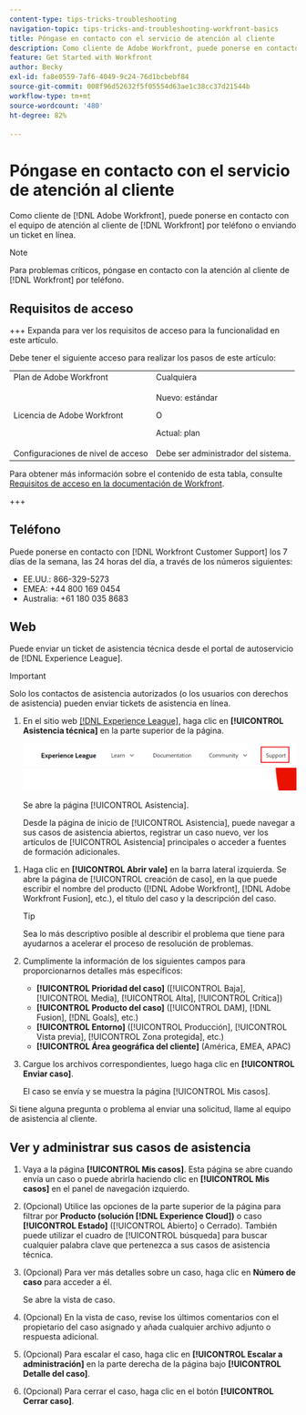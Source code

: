 ```yaml
---
content-type: tips-tricks-troubleshooting
navigation-topic: tips-tricks-and-troubleshooting-workfront-basics
title: Póngase en contacto con el servicio de atención al cliente
description: Como cliente de Adobe Workfront, puede ponerse en contacto con el equipo de atención al cliente de Workfront por teléfono o enviando un ticket en línea. Este artículo incluye instrucciones sobre cómo ponerse en contacto con el servicio de atención al cliente y sobre cómo ver y administrar sus casos de asistencia.
feature: Get Started with Workfront
author: Becky
exl-id: fa8e0559-7af6-4049-9c24-76d1bcbebf84
source-git-commit: 008f96d52632f5f05554d63ae1c38cc37d21544b
workflow-type: tm+mt
source-wordcount: '480'
ht-degree: 82%

---
```


# Póngase en contacto con el servicio de atención al cliente

<!--Audited: 12/2023-->

<!--
<p>(We need to keep this as a standalone article. It is linked in multiple articles and FAQs.)</p>
-->

Como cliente de [!DNL Adobe Workfront], puede ponerse en contacto con el equipo de atención al cliente de [!DNL Workfront] por teléfono o enviando un ticket en línea.

>[!NOTE]
>
>Para problemas críticos, póngase en contacto con la atención al cliente de [!DNL Workfront] por teléfono.

## Requisitos de acceso

+++ Expanda para ver los requisitos de acceso para la funcionalidad en este artículo.

Debe tener el siguiente acceso para realizar los pasos de este artículo:

<table style="table-layout:auto"> 
 <col> 
 <col> 
 <tbody> 
  <tr> 
   <td role="rowheader">Plan de Adobe Workfront</td> 
   <td>Cualquiera</td> 
  </tr> 
  <tr> 
  <tr> 
   <td role="rowheader">Licencia de Adobe Workfront</td> 
   <td><p>Nuevo: estándar</p>
       <p>O</p>
       <p>Actual: plan</p></td>
  </tr> 
  </tr> 
  <tr> 
   <td role="rowheader">Configuraciones de nivel de acceso</td> 
   <td>Debe ser administrador del sistema.</td>
  </tr> 
 </tbody> 
</table>

Para obtener más información sobre el contenido de esta tabla, consulte [Requisitos de acceso en la documentación de Workfront](/help/quicksilver/administration-and-setup/add-users/access-levels-and-object-permissions/access-level-requirements-in-documentation.md).

+++

## Teléfono

Puede ponerse en contacto con [!DNL Workfront Customer Support] los 7 días de la semana, las 24 horas del día, a través de los números siguientes:

* EE.UU.: 866-329-5273
* EMEA: +44 800 169 0454
* Australia: +61 180 035 8683

<!--Old numbers - before 2/10/2025:

* US: 844-306-HELP(4357)
* EMEA: +44 1256 274200
* Australia: +61 1800 849259

-->

## Web

Puede enviar un ticket de asistencia técnica desde el portal de autoservicio de [!DNL Experience League].

>[!IMPORTANT]
>
>Solo los contactos de asistencia autorizados (o los usuarios con derechos de asistencia) pueden enviar tickets de asistencia en línea.


1. En el sitio web [[!DNL Experience League]](https://experienceleague.adobe.com/es), haga clic en **[!UICONTROL Asistencia técnica]** en la parte superior de la página.

   ![](assets/experience-league-top-navigation-with-support-highlighted.png)

   Se abre la página [!UICONTROL Asistencia].

   Desde la página de inicio de [!UICONTROL Asistencia], puede navegar a sus casos de asistencia abiertos, registrar un caso nuevo, ver los artículos de [!UICONTROL Asistencia] principales o acceder a fuentes de formación adicionales.

<!--1. To submit a case, select the option **[!UICONTROL Open a support case]**, then click **[!UICONTROL Sign] In**.-->

1. Haga clic en **[!UICONTROL Abrir vale]** en la barra lateral izquierda.
Se abre la página de [!UICONTROL creación de caso], en la que puede escribir el nombre del producto ([!DNL Adobe Workfront], [!DNL Adobe Workfront Fusion], etc.), el título del caso y la descripción del caso.

   >[!TIP]
   >
   >Sea lo más descriptivo posible al describir el problema que tiene para ayudarnos a acelerar el proceso de resolución de problemas.


1. Cumplimente la información de los siguientes campos para proporcionarnos detalles más específicos:

   * **[!UICONTROL Prioridad del caso]** ([!UICONTROL Baja], [!UICONTROL Media], [!UICONTROL Alta], [!UICONTROL Crítica])
   * **[!UICONTROL Producto del caso]** ([!UICONTROL DAM], [!DNL Fusion], [!DNL Goals], etc.)
   * **[!UICONTROL Entorno]** ([!UICONTROL Producción], [!UICONTROL Vista previa], [!UICONTROL Zona protegida], etc.)
   * **[!UICONTROL Área geográfica del cliente]** (América, EMEA, APAC)

1. Cargue los archivos correspondientes, luego haga clic en **[!UICONTROL Enviar caso]**.

   El caso se envía y se muestra la página [!UICONTROL Mis casos].

   <!--
   [](assets/all-cases-list-exl-support-portal.png)
   -->

Si tiene alguna pregunta o problema al enviar una solicitud, llame al equipo de asistencia al cliente.


## Ver y administrar sus casos de asistencia

1. Vaya a la página **[!UICONTROL Mis casos]**. Esta página se abre cuando envía un caso o puede abrirla haciendo clic en **[!UICONTROL Mis casos]** en el panel de navegación izquierdo.

1. (Opcional) Utilice las opciones de la parte superior de la página para filtrar por **Producto (solución [!DNL Experience Cloud])** o caso **[!UICONTROL Estado]** ([!UICONTROL Abierto] o Cerrado). También puede utilizar el cuadro de [!UICONTROL búsqueda] para buscar cualquier palabra clave que pertenezca a sus casos de asistencia técnica.

1. (Opcional) Para ver más detalles sobre un caso, haga clic en **Número de caso** para acceder a él.

   Se abre la vista de caso.

1. (Opcional) En la vista de caso, revise los últimos comentarios con el propietario del caso asignado y añada cualquier archivo adjunto o respuesta adicional.

1. (Opcional) Para escalar el caso, haga clic en **[!UICONTROL Escalar a administración]** en la parte derecha de la página bajo **[!UICONTROL Detalle del caso]**.

1. (Opcional) Para cerrar el caso, haga clic en el botón **[!UICONTROL Cerrar caso]**.


<!--drafted: I took the information above from this blog post by Jon Chen (on September 13, 2022): https://experienceleaguecommunities.adobe.com/t5/workfront-blogs/how-to-submit-a-support-ticket-on-experience-league/ba-p/461737?profile.language=es)

- this is the information that was there before - pointing to WorkfrontOne: 

If you are logged in as an Authorized Support Contact, you can contact Workfront Customer Support through the Workfront One site and create a case, formally called a ticket.

1. Log in to [**one.workfront.com**](https://one.workfront.com/) as an Authorized Support Contact.
1. On the **Home** page, click **Support**.

   ![](assets/supporthome-350x138.png)

   The Customer Support page displays.

   >[!NOTE]
   >
   >If you don't see the Support option on the Home page, you are not an Authorized Support Contact. Your Workfront administrator can contact Workfront Customer Support and request you be added an Authorized Support Contact. If you are the only Workfront administrator for your organization, contact the Workfront Support team by phone.

1. Complete the fields in the **Create a Support Case** form. All fields are required.  

   <table style="table-layout:auto">
    <tr>
        <td><strong>Subject</strong></td>
        <td>Type a brief question or explanation of the issue you are experiencing.</td>
    </tr>
    <tr>
        <td><strong>Description</strong></td>
        <td>Type a detailed description of the issue. Include as much information as possible.</td>
    </tr>
    <tr>
        <td><strong>Priority</strong></td>
        <td> </td>
    </tr>
    <tr>
        <td><strong>Case Product</strong></td>
        <td>Select the product in which you are experiencing the issue. If the issue is not related to a specific product, select None.</td>
    </tr>
    <tr>
        <td><strong>Product Area</strong></td>
        <td>Select the area of the product that best relates to the issue. If the related area is not listed in the drop-down menu, select Not Listed.</td>
    </tr>
    <tr>
        <td><strong>Environment</strong></td>
        <td>Select the environment in which the issue occurs. If you are seeing the issue in both the Production and Sandbox environments, please select Production.</td>
    </tr>
    <tr>
        <td><strong>Customer Region</strong></td>
        <td> </td>
    </tr>
   </table>

1. (Optional) Attach a file, such as an image or video file.

   1. At the bottom of the form, click **Upload File**.
   1. Click **Upload File**, then browse for and select the desired file.

      ![](assets/supportselectfile-350x368.png)

   1. Click **Done** to upload the file to the case.

1. Click **Submit** to submit the case to Workfront Customer Support.

-->


